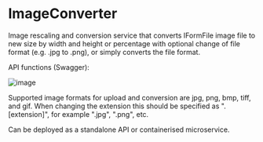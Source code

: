 # ImageConverter

Image rescaling and conversion service that converts IFormFile image file to new size by width and height or percentage with optional change of file format (e.g. .jpg to .png), or simply converts the file format.

API functions (Swagger):

![image](https://github.com/user-attachments/assets/3c8d6075-00cf-463f-87d2-ba7e28c2ed2a)

Supported image formats for upload and conversion are jpg, png, bmp, tiff, and gif. When changing the extension this should be specified as ".[extension]", for example ".jpg", ".png", etc.

Can be deployed as a standalone API or containerised microservice.
